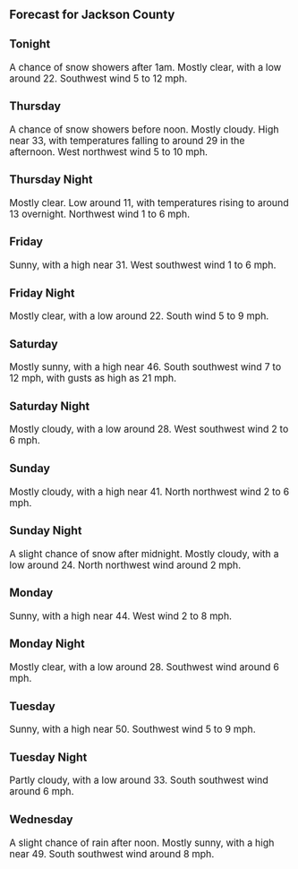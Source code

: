 <div>
   <h2>Forecast for Jackson County</h2>
   <p>
      <div style="font-size:120%">
         <h3>Tonight</h3>A chance of snow showers after 1am. Mostly clear, with a low around 22. Southwest wind 5 to 12 mph.<br></div>
   </p>
   <p>
      <div style="font-size:120%">
         <h3>Thursday</h3>A chance of snow showers before noon. Mostly cloudy. High near 33, with temperatures falling to around 29 in the afternoon.
         West northwest wind 5 to 10 mph.<br></div>
   </p>
   <p>
      <div style="font-size:120%">
         <h3>Thursday Night</h3>Mostly clear. Low around 11, with temperatures rising to around 13 overnight. Northwest wind 1 to 6 mph.<br></div>
   </p>
   <p>
      <div style="font-size:120%">
         <h3>Friday</h3>Sunny, with a high near 31. West southwest wind 1 to 6 mph.<br></div>
   </p>
   <p>
      <div style="font-size:120%">
         <h3>Friday Night</h3>Mostly clear, with a low around 22. South wind 5 to 9 mph.<br></div>
   </p>
   <p>
      <div style="font-size:120%">
         <h3>Saturday</h3>Mostly sunny, with a high near 46. South southwest wind 7 to 12 mph, with gusts as high as 21 mph.<br></div>
   </p>
   <p>
      <div style="font-size:120%">
         <h3>Saturday Night</h3>Mostly cloudy, with a low around 28. West southwest wind 2 to 6 mph.<br></div>
   </p>
   <p>
      <div style="font-size:120%">
         <h3>Sunday</h3>Mostly cloudy, with a high near 41. North northwest wind 2 to 6 mph.<br></div>
   </p>
   <p>
      <div style="font-size:120%">
         <h3>Sunday Night</h3>A slight chance of snow after midnight. Mostly cloudy, with a low around 24. North northwest wind around 2 mph.<br></div>
   </p>
   <p>
      <div style="font-size:120%">
         <h3>Monday</h3>Sunny, with a high near 44. West wind 2 to 8 mph.<br></div>
   </p>
   <p>
      <div style="font-size:120%">
         <h3>Monday Night</h3>Mostly clear, with a low around 28. Southwest wind around 6 mph.<br></div>
   </p>
   <p>
      <div style="font-size:120%">
         <h3>Tuesday</h3>Sunny, with a high near 50. Southwest wind 5 to 9 mph.<br></div>
   </p>
   <p>
      <div style="font-size:120%">
         <h3>Tuesday Night</h3>Partly cloudy, with a low around 33. South southwest wind around 6 mph.<br></div>
   </p>
   <p>
      <div style="font-size:120%">
         <h3>Wednesday</h3>A slight chance of rain after noon. Mostly sunny, with a high near 49. South southwest wind around 8 mph.<br></div>
   </p>
</div>